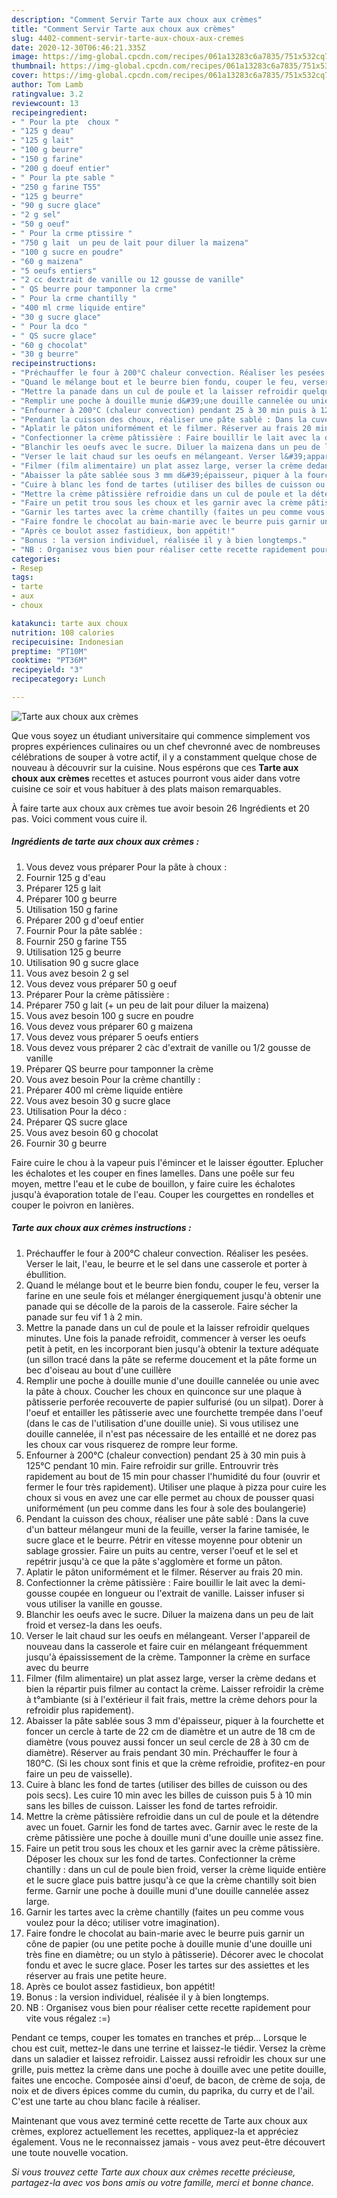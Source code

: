 ```yaml
---
description: "Comment Servir Tarte aux choux aux crèmes"
title: "Comment Servir Tarte aux choux aux crèmes"
slug: 4402-comment-servir-tarte-aux-choux-aux-cremes
date: 2020-12-30T06:46:21.335Z
image: https://img-global.cpcdn.com/recipes/061a13283c6a7835/751x532cq70/tarte-aux-choux-aux-cremes-photo-principale-de-la-recette.jpg
thumbnail: https://img-global.cpcdn.com/recipes/061a13283c6a7835/751x532cq70/tarte-aux-choux-aux-cremes-photo-principale-de-la-recette.jpg
cover: https://img-global.cpcdn.com/recipes/061a13283c6a7835/751x532cq70/tarte-aux-choux-aux-cremes-photo-principale-de-la-recette.jpg
author: Tom Lamb
ratingvalue: 3.2
reviewcount: 13
recipeingredient:
- " Pour la pte  choux "
- "125 g deau"
- "125 g lait"
- "100 g beurre"
- "150 g farine"
- "200 g doeuf entier"
- " Pour la pte sable "
- "250 g farine T55"
- "125 g beurre"
- "90 g sucre glace"
- "2 g sel"
- "50 g oeuf"
- " Pour la crme ptissire "
- "750 g lait  un peu de lait pour diluer la maizena"
- "100 g sucre en poudre"
- "60 g maizena"
- "5 oeufs entiers"
- "2 cc dextrait de vanille ou 12 gousse de vanille"
- " QS beurre pour tamponner la crme"
- " Pour la crme chantilly "
- "400 ml crme liquide entire"
- "30 g sucre glace"
- " Pour la dco "
- " QS sucre glace"
- "60 g chocolat"
- "30 g beurre"
recipeinstructions:
- "Préchauffer le four à 200°C chaleur convection. Réaliser les pesées. Verser le lait, l&#39;eau, le beurre et le sel dans une casserole et porter à ébullition."
- "Quand le mélange bout et le beurre bien fondu, couper le feu, verser la farine en une seule fois et mélanger énergiquement jusqu&#39;à obtenir une panade qui se décolle de la parois de la casserole. Faire sécher la panade sur feu vif 1 à 2 min."
- "Mettre la panade dans un cul de poule et la laisser refroidir quelques minutes. Une fois la panade refroidit, commencer à verser les oeufs petit à petit, en les incorporant bien jusqu&#39;à obtenir la texture adéquate (un sillon tracé dans la pâte se referme doucement et la pâte forme un bec d&#39;oiseau au bout d&#39;une cuillère"
- "Remplir une poche à douille munie d&#39;une douille cannelée ou unie avec la pâte à choux. Coucher les choux en quinconce sur une plaque à pâtisserie perforée recouverte de papier sulfurisé (ou un silpat). Dorer à l&#39;oeuf et entailler les pâtisserie avec une fourchette trempée dans l&#39;oeuf (dans le cas de l&#39;utilisation d&#39;une douille unie). Si vous utilisez une douille cannelée, il n&#39;est pas nécessaire de les entaillé et ne dorez pas les choux car vous risquerez de rompre leur forme."
- "Enfourner à 200°C (chaleur convection) pendant 25 à 30 min puis à 125°C pendant 10 min. Faire refroidir sur grille. Entrouvrir très rapidement au bout de 15 min pour chasser l&#39;humidité du four (ouvrir et fermer le four très rapidement). Utiliser une plaque à pizza pour cuire les choux si vous en avez une car elle permet au choux de pousser quasi uniformément (un peu comme dans les four à sole des boulangerie)"
- "Pendant la cuisson des choux, réaliser une pâte sablé : Dans la cuve d&#39;un batteur mélangeur muni de la feuille, verser la farine tamisée, le sucre glace et le beurre. Pétrir en vitesse moyenne pour obtenir un sablage grossier. Faire un puits au centre, verser l&#39;oeuf et le sel et repétrir jusqu&#39;à ce que la pâte s&#39;agglomère et forme un pâton."
- "Aplatir le pâton uniformément et le filmer. Réserver au frais 20 min."
- "Confectionner la crème pâtissière : Faire bouillir le lait avec la demi-gousse coupée en longueur ou l&#39;extrait de vanille. Laisser infuser si vous utiliser la vanille en gousse."
- "Blanchir les oeufs avec le sucre. Diluer la maizena dans un peu de lait froid et versez-la dans les oeufs."
- "Verser le lait chaud sur les oeufs en mélangeant. Verser l&#39;appareil de nouveau dans la casserole et faire cuir en mélangeant fréquemment jusqu&#39;à épaississement de la crème. Tamponner la crème en surface avec du beurre"
- "Filmer (film alimentaire) un plat assez large, verser la crème dedans et bien la répartir puis filmer au contact la crème. Laisser refroidir la crème à t°ambiante (si à l&#39;extérieur il fait frais, mettre la crème dehors pour la refroidir plus rapidement)."
- "Abaisser la pâte sablée sous 3 mm d&#39;épaisseur, piquer à la fourchette et foncer un cercle à tarte de 22 cm de diamètre et un autre de 18 cm de diamètre (vous pouvez aussi foncer un seul cercle de 28 à 30 cm de diamètre). Réserver au frais pendant 30 min. Préchauffer le four à 180°C. (Si les choux sont finis et que la crème refroidie, profitez-en pour faire un peu de vaisselle)."
- "Cuire à blanc les fond de tartes (utiliser des billes de cuisson ou des pois secs). Les cuire 10 min avec les billes de cuisson puis 5 à 10 min sans les billes de cuisson. Laisser les fond de tartes refroidir."
- "Mettre la crème pâtissière refroidie dans un cul de poule et la détendre avec un fouet. Garnir les fond de tartes avec. Garnir avec le reste de la crème pâtissière une poche à douille muni d&#39;une douille unie assez fine."
- "Faire un petit trou sous les choux et les garnir avec la crème pâtissière. Déposer les choux sur les fond de tartes. Confectionner la crème chantilly : dans un cul de poule bien froid, verser la crème liquide entière et le sucre glace puis battre jusqu&#39;à ce que la crème chantilly soit bien ferme. Garnir une poche à douille muni d&#39;une douille cannelée assez large."
- "Garnir les tartes avec la crème chantilly (faites un peu comme vous voulez pour la déco; utiliser votre imagination)."
- "Faire fondre le chocolat au bain-marie avec le beurre puis garnir un cône de papier (ou une petite poche à douille munie d&#39;une douille uni très fine en diamètre; ou un stylo à pâtisserie). Décorer avec le chocolat fondu et avec le sucre glace. Poser les tartes sur des assiettes et les réserver au frais une petite heure."
- "Après ce boulot assez fastidieux, bon appétit!"
- "Bonus : la version individuel, réalisée il y à bien longtemps."
- "NB : Organisez vous bien pour réaliser cette recette rapidement pour vite vous régalez :=)"
categories:
- Resep
tags:
- tarte
- aux
- choux

katakunci: tarte aux choux 
nutrition: 108 calories
recipecuisine: Indonesian
preptime: "PT10M"
cooktime: "PT36M"
recipeyield: "3"
recipecategory: Lunch

---
```



![Tarte aux choux aux crèmes](https://img-global.cpcdn.com/recipes/061a13283c6a7835/751x532cq70/tarte-aux-choux-aux-cremes-photo-principale-de-la-recette.jpg)

Que vous soyez un étudiant universitaire qui commence simplement vos propres expériences culinaires ou un chef chevronné avec de nombreuses célébrations de souper à votre actif, il y a constamment quelque chose de nouveau à découvrir sur la cuisine. Nous espérons que ces <strong> Tarte aux choux aux crèmes </strong> recettes et astuces pourront vous aider dans votre cuisine ce soir et vous habituer à des plats maison remarquables.

<!--inarticleads1-->

À faire tarte aux choux aux crèmes tue avoir besoin 26 Ingrédients et 20 pas. Voici comment vous cuire il.

##### Ingrédients de tarte aux choux aux crèmes :

1. Vous devez vous préparer  Pour la pâte à choux :
1. Fournir 125 g d&#39;eau
1. Préparer 125 g lait
1. Préparer 100 g beurre
1. Utilisation 150 g farine
1. Préparer 200 g d&#39;oeuf entier
1. Fournir  Pour la pâte sablée :
1. Fournir 250 g farine T55
1. Utilisation 125 g beurre
1. Utilisation 90 g sucre glace
1. Vous avez besoin 2 g sel
1. Vous devez vous préparer 50 g oeuf
1. Préparer  Pour la crème pâtissière :
1. Préparer 750 g lait (+ un peu de lait pour diluer la maizena)
1. Vous avez besoin 100 g sucre en poudre
1. Vous devez vous préparer 60 g maizena
1. Vous devez vous préparer 5 oeufs entiers
1. Vous devez vous préparer 2 càc d&#39;extrait de vanille ou 1/2 gousse de vanille
1. Préparer  QS beurre pour tamponner la crème
1. Vous avez besoin  Pour la crème chantilly :
1. Préparer 400 ml crème liquide entière
1. Vous avez besoin 30 g sucre glace
1. Utilisation  Pour la déco :
1. Préparer  QS sucre glace
1. Vous avez besoin 60 g chocolat
1. Fournir 30 g beurre


Faire cuire le chou à la vapeur puis l&#39;émincer et le laisser égoutter. Eplucher les échalotes et les couper en fines lamelles. Dans une poêle sur feu moyen, mettre l&#39;eau et le cube de bouillon, y faire cuire les échalotes jusqu&#39;à évaporation totale de l&#39;eau. Couper les courgettes en rondelles et couper le poivron en lanières. 

<!--inarticleads2-->

##### Tarte aux choux aux crèmes instructions :

1. Préchauffer le four à 200°C chaleur convection. Réaliser les pesées. Verser le lait, l&#39;eau, le beurre et le sel dans une casserole et porter à ébullition.
1. Quand le mélange bout et le beurre bien fondu, couper le feu, verser la farine en une seule fois et mélanger énergiquement jusqu&#39;à obtenir une panade qui se décolle de la parois de la casserole. Faire sécher la panade sur feu vif 1 à 2 min.
1. Mettre la panade dans un cul de poule et la laisser refroidir quelques minutes. Une fois la panade refroidit, commencer à verser les oeufs petit à petit, en les incorporant bien jusqu&#39;à obtenir la texture adéquate (un sillon tracé dans la pâte se referme doucement et la pâte forme un bec d&#39;oiseau au bout d&#39;une cuillère
1. Remplir une poche à douille munie d&#39;une douille cannelée ou unie avec la pâte à choux. Coucher les choux en quinconce sur une plaque à pâtisserie perforée recouverte de papier sulfurisé (ou un silpat). Dorer à l&#39;oeuf et entailler les pâtisserie avec une fourchette trempée dans l&#39;oeuf (dans le cas de l&#39;utilisation d&#39;une douille unie). Si vous utilisez une douille cannelée, il n&#39;est pas nécessaire de les entaillé et ne dorez pas les choux car vous risquerez de rompre leur forme.
1. Enfourner à 200°C (chaleur convection) pendant 25 à 30 min puis à 125°C pendant 10 min. Faire refroidir sur grille. Entrouvrir très rapidement au bout de 15 min pour chasser l&#39;humidité du four (ouvrir et fermer le four très rapidement). Utiliser une plaque à pizza pour cuire les choux si vous en avez une car elle permet au choux de pousser quasi uniformément (un peu comme dans les four à sole des boulangerie)
1. Pendant la cuisson des choux, réaliser une pâte sablé : Dans la cuve d&#39;un batteur mélangeur muni de la feuille, verser la farine tamisée, le sucre glace et le beurre. Pétrir en vitesse moyenne pour obtenir un sablage grossier. Faire un puits au centre, verser l&#39;oeuf et le sel et repétrir jusqu&#39;à ce que la pâte s&#39;agglomère et forme un pâton.
1. Aplatir le pâton uniformément et le filmer. Réserver au frais 20 min.
1. Confectionner la crème pâtissière : Faire bouillir le lait avec la demi-gousse coupée en longueur ou l&#39;extrait de vanille. Laisser infuser si vous utiliser la vanille en gousse.
1. Blanchir les oeufs avec le sucre. Diluer la maizena dans un peu de lait froid et versez-la dans les oeufs.
1. Verser le lait chaud sur les oeufs en mélangeant. Verser l&#39;appareil de nouveau dans la casserole et faire cuir en mélangeant fréquemment jusqu&#39;à épaississement de la crème. Tamponner la crème en surface avec du beurre
1. Filmer (film alimentaire) un plat assez large, verser la crème dedans et bien la répartir puis filmer au contact la crème. Laisser refroidir la crème à t°ambiante (si à l&#39;extérieur il fait frais, mettre la crème dehors pour la refroidir plus rapidement).
1. Abaisser la pâte sablée sous 3 mm d&#39;épaisseur, piquer à la fourchette et foncer un cercle à tarte de 22 cm de diamètre et un autre de 18 cm de diamètre (vous pouvez aussi foncer un seul cercle de 28 à 30 cm de diamètre). Réserver au frais pendant 30 min. Préchauffer le four à 180°C. (Si les choux sont finis et que la crème refroidie, profitez-en pour faire un peu de vaisselle).
1. Cuire à blanc les fond de tartes (utiliser des billes de cuisson ou des pois secs). Les cuire 10 min avec les billes de cuisson puis 5 à 10 min sans les billes de cuisson. Laisser les fond de tartes refroidir.
1. Mettre la crème pâtissière refroidie dans un cul de poule et la détendre avec un fouet. Garnir les fond de tartes avec. Garnir avec le reste de la crème pâtissière une poche à douille muni d&#39;une douille unie assez fine.
1. Faire un petit trou sous les choux et les garnir avec la crème pâtissière. Déposer les choux sur les fond de tartes. Confectionner la crème chantilly : dans un cul de poule bien froid, verser la crème liquide entière et le sucre glace puis battre jusqu&#39;à ce que la crème chantilly soit bien ferme. Garnir une poche à douille muni d&#39;une douille cannelée assez large.
1. Garnir les tartes avec la crème chantilly (faites un peu comme vous voulez pour la déco; utiliser votre imagination).
1. Faire fondre le chocolat au bain-marie avec le beurre puis garnir un cône de papier (ou une petite poche à douille munie d&#39;une douille uni très fine en diamètre; ou un stylo à pâtisserie). Décorer avec le chocolat fondu et avec le sucre glace. Poser les tartes sur des assiettes et les réserver au frais une petite heure.
1. Après ce boulot assez fastidieux, bon appétit!
1. Bonus : la version individuel, réalisée il y à bien longtemps.
1. NB : Organisez vous bien pour réaliser cette recette rapidement pour vite vous régalez :=)


Pendant ce temps, couper les tomates en tranches et prép… Lorsque le chou est cuit, mettez-le dans une terrine et laissez-le tiédir. Versez la crème dans un saladier et laissez refroidir. Laissez aussi refroidir les choux sur une grille, puis mettez la crème dans une poche à douille avec une petite douille, faites une encoche. Composée ainsi d&#39;oeuf, de bacon, de crème de soja, de noix et de divers épices comme du cumin, du paprika, du curry et de l&#39;ail. C&#39;est une tarte au chou blanc facile à réaliser. 

<!--inarticleads1-->

<p>
Maintenant que vous avez terminé cette recette de Tarte aux choux aux crèmes, explorez actuellement les recettes, appliquez-la et appréciez également. Vous ne le reconnaissez jamais - vous avez peut-être découvert une toute nouvelle vocation.
</p>

<p>
<i>Si vous trouvez cette Tarte aux choux aux crèmes recette précieuse, partagez-la avec vos bons amis ou votre famille, merci et bonne chance.</i>
</p>
